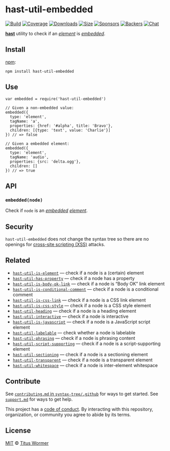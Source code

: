 hast-util-embedded
==================

[![Build](https://github.com/syntax-tree/hast-util-embedded/workflows/main/badge.svg)](https://github.com/syntax-tree/hast-util-embedded/actions) [![Coverage](https://img.shields.io/codecov/c/github/syntax-tree/hast-util-embedded.svg)](https://codecov.io/github/syntax-tree/hast-util-embedded) [![Downloads](https://img.shields.io/npm/dm/hast-util-embedded.svg)](https://www.npmjs.com/package/hast-util-embedded) [![Size](https://img.shields.io/bundlephobia/minzip/hast-util-embedded.svg)](https://bundlephobia.com/result?p=hast-util-embedded) [![Sponsors](https://opencollective.com/unified/sponsors/badge.svg)](https://opencollective.com/unified) [![Backers](https://opencollective.com/unified/backers/badge.svg)](https://opencollective.com/unified) [![Chat](https://img.shields.io/badge/chat-discussions-success.svg)](https://github.com/syntax-tree/unist/discussions)

[**hast**](https://github.com/syntax-tree/hast) utility to check if an [*element*](https://github.com/syntax-tree/hast#element) is [*embedded*](https://html.spec.whatwg.org/#embedded-content-2).

Install
-------

[npm](https://docs.npmjs.com/cli/install):

    npm install hast-util-embedded

Use
---

    var embedded = require('hast-util-embedded')

    // Given a non-embedded value:
    embedded({
      type: 'element',
      tagName: 'a',
      properties: {href: '#alpha', title: 'Bravo'},
      children: [{type: 'text', value: 'Charlie'}]
    }) // => false

    // Given a embedded element:
    embedded({
      type: 'element',
      tagName: 'audio',
      properties: {src: 'delta.ogg'},
      children: []
    }) // => true

API
---

### `embedded(node)`

Check if `node` is an [*embedded*](https://html.spec.whatwg.org/#embedded-content-2) [*element*](https://github.com/syntax-tree/hast#element).

Security
--------

`hast-util-embedded` does not change the syntax tree so there are no openings for [cross-site scripting (XSS)](https://en.wikipedia.org/wiki/Cross-site_scripting) attacks.

Related
-------

-   [`hast-util-is-element`](https://github.com/syntax-tree/hast-util-is-element) — check if a node is a (certain) element
-   [`hast-util-has-property`](https://github.com/syntax-tree/hast-util-has-property) — check if a node has a property
-   [`hast-util-is-body-ok-link`](https://github.com/rehypejs/rehype-minify/tree/HEAD/packages/hast-util-is-body-ok-link) — check if a node is “Body OK” link element
-   [`hast-util-is-conditional-comment`](https://github.com/rehypejs/rehype-minify/tree/HEAD/packages/hast-util-is-conditional-comment) — check if a node is a conditional comment
-   [`hast-util-is-css-link`](https://github.com/rehypejs/rehype-minify/tree/HEAD/packages/hast-util-is-css-link) — check if a node is a CSS link element
-   [`hast-util-is-css-style`](https://github.com/rehypejs/rehype-minify/tree/HEAD/packages/hast-util-is-css-style) — check if a node is a CSS style element
-   [`hast-util-heading`](https://github.com/syntax-tree/hast-util-heading) — check if a node is a heading element
-   [`hast-util-interactive`](https://github.com/syntax-tree/hast-util-interactive) — check if a node is interactive
-   [`hast-util-is-javascript`](https://github.com/rehypejs/rehype-minify/tree/HEAD/packages/hast-util-is-javascript) — check if a node is a JavaScript script element
-   [`hast-util-labelable`](https://github.com/syntax-tree/hast-util-labelable) — check whether a node is labelable
-   [`hast-util-phrasing`](https://github.com/syntax-tree/hast-util-phrasing) — check if a node is phrasing content
-   [`hast-util-script-supporting`](https://github.com/syntax-tree/hast-util-script-supporting) — check if a node is a script-supporting element
-   [`hast-util-sectioning`](https://github.com/syntax-tree/hast-util-sectioning) — check if a node is a sectioning element
-   [`hast-util-transparent`](https://github.com/syntax-tree/hast-util-transparent) — check if a node is a transparent element
-   [`hast-util-whitespace`](https://github.com/syntax-tree/hast-util-whitespace) — check if a node is inter-element whitespace

Contribute
----------

See [`contributing.md` in `syntax-tree/.github`](https://github.com/syntax-tree/.github/blob/HEAD/contributing.md) for ways to get started. See [`support.md`](https://github.com/syntax-tree/.github/blob/HEAD/support.md) for ways to get help.

This project has a [code of conduct](https://github.com/syntax-tree/.github/blob/HEAD/code-of-conduct.md). By interacting with this repository, organization, or community you agree to abide by its terms.

License
-------

[MIT](license) © [Titus Wormer](https://wooorm.com)
